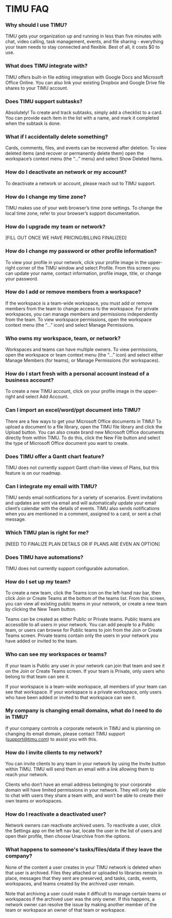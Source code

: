 # TIMU FAQ


### Why should I use TIMU?

TIMU gets your organization up and running in less than five minutes with chat, video calling, task management, events, and file sharing - everything your team needs to stay connected and flexible. Best of all, it costs $0 to use.


### What does TIMU integrate with?

TIMU offers built-in file editing integration with Google Docs and Microsoft Office Online. You can also link your existing Dropbox and Google Drive file shares to your TIMU account.


### Does TIMU support subtasks?

Absolutely! To create and track subtasks, simply add a checklist to a card. You can provide each item in the list with a name, and mark it completed when the subtask is done.


### What if I accidentally delete something?

Cards, comments, files, and events can be recovered after deletion. To view deleted items (and recover or permanently delete them) open the workspace’s context menu (the “…” menu) and select Show Deleted Items.


### How do I deactivate an network or my account?

To deactivate a network or account, please reach out to TIMU support.


### How do I change my time zone?

TIMU makes use of your web browser’s time zone settings. To change the local time zone, refer to your browser’s support documentation.


### How do I upgrade my team or network?

[FILL OUT ONCE WE HAVE PRICING/BILLING FINALIZED]


### How do I change my password or other profile information?

To view your profile in your network, click your profile image in the upper-right corner of the TIMU window and select Profile. From this screen you can update your name, contact information, profile image, title, or change your password.


### How do I add or remove members from a workspace?

If the workspace is a team-wide workspace, you must add or remove members from the team to change access to the workspace. For private workspaces, you can manage members and permissions independently from the team. To view workspace permissions, open the workspace context menu (the “…” icon) and select Manage Permissions.


### Who owns my workspace, team, or network?

Workspaces and teams can have multiple owners. To view permissions, open the workspace or team context menu (the “…” icon) and select either Manage Members (for teams), or Manage Permissions (for workspaces).


### How do I start fresh with a personal account instead of a business account?

To create a new TIMU account, click on your profile image in the upper-right and select Add Account.


### Can I import an excel/word/ppt document into TIMU?

There are a few ways to get your Microsoft Office documents in TIMU! To upload a document to a file library, open the TIMU file library and click the Upload button. You can also create brand new Microsoft Office documents directly from within TIMU. To do this, click the New File button and select the type of Microsoft Office document you want to create.


### Does TIMU offer a Gantt chart feature?

TIMU does not currently support Gantt chart-like views of Plans, but this feature is on our roadmap.


### Can I integrate my email with TIMU?

TIMU sends email notifications for a variety of scenarios. Event invitations and updates are sent via email and will automatically update your email client’s calendar with the details of events. TIMU also sends notifications when you are mentioned in a comment, assigned to a card, or sent a chat message.


### Which TIMU plan is right for me?

[NEED TO FINALIZE PLAN DETAILS OR IF PLANS ARE EVEN AN OPTION]


### Does TIMU have automations? 

TIMU does not currently support configurable automation.


### How do I set up my team?

To create a new team, click the Teams icon on the left-hand nav bar, then click Join or Create Teams at the bottom of the teams list. From this screen, you can view all existing public teams in your network, or create a new team by clicking the New Team button.

Teams can be created as either Public or Private teams. Public teams are accessible to all users in your network. You can add people to a Public team, or users can browse for Public teams to join from the Join or Create Teams screen. Private teams contain only the users in your network you have added or invited to the team.


### Who can see my workspaces or teams?

If your team is Public any user in your network can join that team and see it on the Join or Create Teams screen. If your team is Private, only users who belong to that team can see it.

If your workspace is a team-wide workspace, all members of your team can see that workspace. If your workspace is a private workspace, only users who have been added or invited to that workspace can see it.


### My company is changing email domains, what do I need to do in TIMU?

If your company controls a corporate network in TIMU and is planning on changing its email domain, please contact TIMU support (support@timu.com) to assist you with this.


### How do I invite clients to my network?

You can invite clients to any team in your network by using the Invite button within TIMU. TIMU will send them an email with a link allowing them to reach your network.

Clients who don’t have an email address belonging to your corporate domain will have limited permissions in your network. They will only be able to chat with users they share a team with, and won’t be able to create their own teams or workspaces.


### How do I reactivate a deactivated user?

Network owners can reactivate archived users. To reactivate a user, click the Settings app on the left nav bar, locate the user in the list of users and open their profile, then choose Unarchive from the options.


### What happens to someone's tasks/files/data if they leave the company?

None of the content a user creates in your TIMU network is deleted when that user is archived. Files they attached or uploaded to libraries remain in place, messages that they sent are preserved, and tasks, cards, events, workspaces, and teams created by the archived user remain.

Note that archiving a user could make it difficult to manage certain teams or workspaces if the archived user was the only owner. If this happens, a network owner can resolve the issue by making another member of the team or workspace an owner of that team or workspace.
